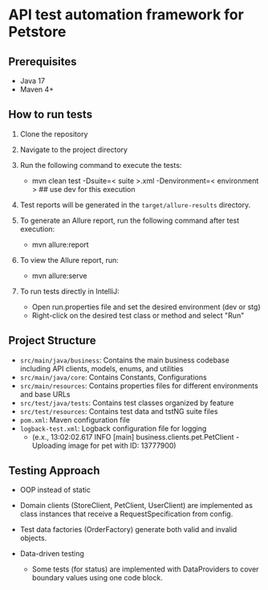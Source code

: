 # API test automation framework for Petstore

## Prerequisites

- Java 17
- Maven 4+

## How to run tests
1. Clone the repository
2. Navigate to the project directory
3. Run the following command to execute the tests:
   - mvn clean test -Dsuite=< suite >.xml -Denvironment=< environment > ## use dev for this execution  

4. Test reports will be generated in the `target/allure-results` directory.
5. To generate an Allure report, run the following command after test execution:
   - mvn allure:report

6. To view the Allure report, run:
   - mvn allure:serve
7. To run tests directly in IntelliJ:
   - Open run.properties file and set the desired environment (dev or stg)
   - Right-click on the desired test class or method and select "Run"

## Project Structure
- `src/main/java/business`: Contains the main business codebase including API clients, models, enums, and utilities
- `src/main/java/core`: Contains Constants, Configurations
- `src/main/resources`: Contains properties files for different environments and base URLs
- `src/test/java/tests`: Contains test classes organized by feature
- `src/test/resources`: Contains test data and tstNG suite files
- `pom.xml`: Maven configuration file
- `logback-test.xml`: Logback configuration file for logging 
  - (e.x., 13:02:02.617 INFO  [main] business.clients.pet.PetClient - Uploading image for pet with ID: 13777900)

## Testing Approach

- OOP instead of static

- Domain clients (StoreClient, PetClient, UserClient) are implemented as class instances that receive a RequestSpecification from config.

- Test data factories (OrderFactory) generate both valid and invalid objects.

- Data-driven testing
  - Some tests (for status) are implemented with DataProviders to cover boundary values using one code block.